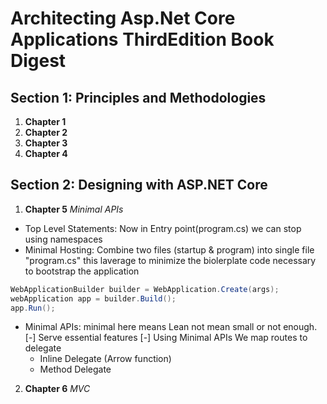 # Architecting Asp.Net Core Applications ThirdEdition Book Digest
## Section 1: Principles and Methodologies
1. **Chapter 1**
2. **Chapter 2**
3. **Chapter 3**
4. **Chapter 4**
## Section 2: Designing with ASP.NET Core
1. **Chapter 5** *Minimal APIs*
* Top Level Statements: Now in Entry point(program.cs) we can stop using namespaces
* Minimal Hosting: Combine two files (startup & program) into single file "program.cs" this laverage to minimize the biolerplate code necessary to bootstrap the application
```C#
WebApplicationBuilder builder = WebApplication.Create(args);
webApplication app = builder.Build();
app.Run();

```
* Minimal APIs: minimal here means Lean not mean small or not enough.
[-] Serve essential features
[-] Using Minimal APIs We map routes to delegate
    - Inline Delegate (Arrow function)
    - Method Delegate 

2. **Chapter 6** *MVC*